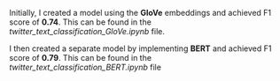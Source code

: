 Initially, I created a model using the **GloVe** embeddings and achieved F1 score of **0.74**. This can be found in the *twitter_text_classification_GloVe.ipynb* file. 

I then created a separate model by implementing **BERT** and achieved F1 score of **0.79**. This can be found in the *twitter_text_classification_BERT.ipynb* file
